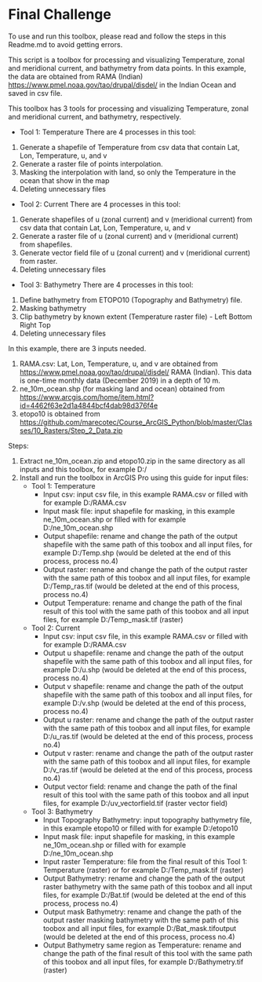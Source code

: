 # Final Challenge

To use and run this toolbox, please read and follow the steps in this Readme.md to avoid getting errors.

This script is a toolbox for processing and visualizing Temperature, zonal and meridional current, and bathymetry from data points. In this example, the data are obtained from RAMA (Indian) https://www.pmel.noaa.gov/tao/drupal/disdel/ in the Indian Ocean and saved in csv file.


This toolbox has 3 tools for processing and visualizing Temperature, zonal and meridional current, and bathymetry, respectively. 
- Tool 1: Temperature There are 4 processes in this tool:
1. Generate a shapefile of Temperature from csv data that contain Lat, Lon, Temperature, u, and v
2. Generate a raster file of points interpolation.
3. Masking the interpolation with land, so only the Temperature in the ocean that show in the map
4. Deleting unnecessary files 
- Tool 2: Current There are 4 processes in this tool:
1. Generate shapefiles of u (zonal current) and v (meridional current) from csv data that contain Lat, Lon, Temperature, u, and v
2. Generate a raster file of u (zonal current) and v (meridional current) from shapefiles.
3. Generate vector field file of u (zonal current) and v (meridional current) from raster.
4. Deleting unnecessary files 
- Tool 3: Bathymetry There are 4 processes in this tool:
1. Define bathymetry from ETOPO10 (Topography and Bathymetry) file.
2. Masking bathymetry
3. Clip bathymetry by known extent (Temperature raster file) - Left Bottom Right Top
4. Deleting unnecessary files


In this example, there are 3 inputs needed.
1. RAMA.csv: Lat, Lon, Temperature, u, and v are obtained from https://www.pmel.noaa.gov/tao/drupal/disdel/ RAMA (Indian). This data is one-time monthly data (December 2019) in a depth of 10 m.
2. ne_10m_ocean.shp (for masking land and ocean) obtained from https://www.arcgis.com/home/item.html?id=4462f63e2d1a4844bcf4dab98d376f4e
4. etopo10 is obtained from https://github.com/marecotec/Course_ArcGIS_Python/blob/master/Classes/10_Rasters/Step_2_Data.zip


Steps:
1. Extract ne_10m_ocean.zip and etopo10.zip in the same directory as all inputs and this toolbox, for example D:/
2. Install and run the toolbox in ArcGIS Pro using this guide for input files: 
   - Tool 1: Temperature 
      - Input csv: input csv file, in this example RAMA.csv or filled with for example D:/RAMA.csv
      - Input mask file: input shapefile for masking, in this example ne_10m_ocean.shp or filled with for example D:/ne_10m_ocean.shp
      - Output shapefile: rename and change the path of the output shapefile with the same path of this toobox and all input files, for example D:/Temp.shp (would be deleted at the end of this process, process no.4) 
      - Output raster: rename and change the path of the output raster with the same path of this toobox and all input files, for example D:/Temp_ras.tif (would be deleted at the end of this process, process no.4) 
      - Output Temperature: rename and change the path of the final result of this tool with the same path of this toobox and all input files, for example D:/Temp_mask.tif (raster) 
   - Tool 2: Current 
      - Input csv: input csv file, in this example RAMA.csv or filled with for example D:/RAMA.csv
      - Output u shapefile: rename and change the path of the output shapefile with the same path of this toobox and all input files, for example D:/u.shp (would be deleted at the end of this process, process no.4) 
      - Output v shapefile: rename and change the path of the output shapefile with the same path of this toobox and all input files, for example D:/v.shp (would be deleted at the end of this process, process no.4) 
      - Output u raster: rename and change the path of the output raster with the same path of this toobox and all input files, for example D:/u_ras.tif (would be deleted at the end of this process, process no.4) 
      - Output v raster: rename and change the path of the output raster with the same path of this toobox and all input files, for example D:/v_ras.tif (would be deleted at the end of this process, process no.4) 
      - Output vector field: rename and change the path of the final result of this tool with the same path of this toobox and all input files, for example D:/uv_vectorfield.tif (raster vector field) 
   - Tool 3: Bathymetry 
      - Input Topography Bathymetry: input topography bathymetry file, in this example etopo10 or filled with for example D:/etopo10
      - Input mask file: input shapefile for masking, in this example ne_10m_ocean.shp or filled with for example D:/ne_10m_ocean.shp
      - Input raster Temperature: file from the final result of this Tool 1: Temperature (raster) or for example D:/Temp_mask.tif (raster)
      - Output Bathymetry: rename and change the path of the output raster bathymetry with the same path of this toobox and all input files, for example D:/Bat.tif (would be deleted at the end of this process, process no.4) 
      - Output mask Bathymetry: rename and change the path of the output raster masking bathymetry with the same path of this toobox and all input files, for example D:/Bat_mask.tifoutput (would be deleted at the end of this process, process no.4) 
      - Output Bathymetry same region as Temperature: rename and change the path of the final result of this tool with the same path of this toobox and all input files, for example D:/Bathymetry.tif (raster)

